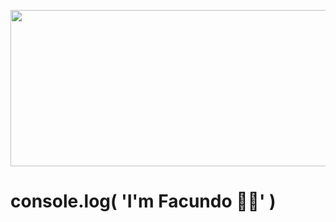 <p align="center">
<img  width="700" height="250" src="https://media.giphy.com/media/Lny6Rw04nsOOc/giphy.gif">
  </p>

#                          console.log( 'I'm Facundo 👨‍💻' )



